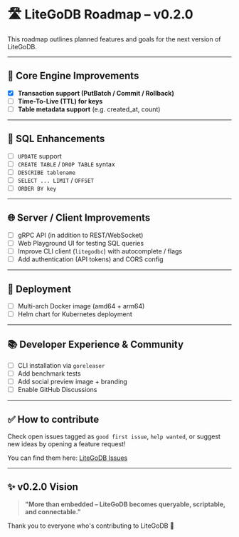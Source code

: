 # 🛣️ LiteGoDB Roadmap – v0.2.0

This roadmap outlines planned features and goals for the next version of LiteGoDB.

---

## 🔧 Core Engine Improvements

- [x] **Transaction support (PutBatch / Commit / Rollback)**
- [ ] **Time-To-Live (TTL) for keys**
- [ ] **Table metadata support** (e.g. created_at, count)

---

## 🧠 SQL Enhancements

- [ ] `UPDATE` support
- [ ] `CREATE TABLE` / `DROP TABLE` syntax
- [ ] `DESCRIBE tablename`
- [ ] `SELECT ... LIMIT` / `OFFSET`
- [ ] `ORDER BY key`

---

## 🌐 Server / Client Improvements

- [ ] gRPC API (in addition to REST/WebSocket)
- [ ] Web Playground UI for testing SQL queries
- [ ] Improve CLI client (`litegodbc`) with autocomplete / flags
- [ ] Add authentication (API tokens) and CORS config

---

## 🐳 Deployment

- [ ] Multi-arch Docker image (amd64 + arm64)
- [ ] Helm chart for Kubernetes deployment

---

## 📚 Developer Experience & Community

- [ ] CLI installation via `goreleaser`
- [ ] Add benchmark tests
- [ ] Add social preview image + branding
- [ ] Enable GitHub Discussions

---

## ✅ How to contribute

Check open issues tagged as `good first issue`, `help wanted`, or suggest new ideas by opening a feature request!

You can find them here: [LiteGoDB Issues](https://github.com/rafaelmgr12/litegodb/issues)

---

## ✨ v0.2.0 Vision

> **"More than embedded – LiteGoDB becomes queryable, scriptable, and connectable."**

Thank you to everyone who's contributing to LiteGoDB 💛
